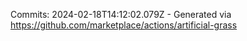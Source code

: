 Commits: 2024-02-18T14:12:02.079Z - Generated via https://github.com/marketplace/actions/artificial-grass
<br>
